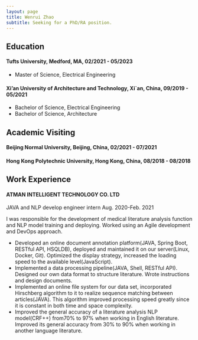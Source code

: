 ```yaml
---
layout: page
title: Wenrui Zhao
subtitle: Seeking for a PhD/RA position.
---
```


## Education

#### Tufts University, Medford, MA, 02/2021 - 05/2023
- Master of Science, Electrical Engineering

#### Xi’an University of Architecture and Technology, Xi`an, China, 09/2019 - 05/2021
- Bachelor of Science, Electrical Engineering
- Bachelor of Science, Architecture

## Academic Visiting

#### Beijing Normal University, Beijing, China, 02/2021 - 07/2021

#### Hong Kong Polytechnic University, Hong Kong, China, 08/2018 - 08/2018

## Work Experience

#### ATMAN INTELLIGENT TECHNOLOGY CO. LTD
JAVA and NLP develop engineer intern Aug. 2020-Feb. 2021

I was responsible for the development of medical literature analysis function and NLP
model training and deploying. Worked using an Agile development and DevOps
approach.
- Developed an online document annotation platform(JAVA, Spring Boot, RESTful API,
HSQLDB), deployed and maintained it on our server(Linux, Docker, Git). Optimized the
display strategy, increased the loading speed to the available level(JavaScript).
- Implemented a data processing pipeline(JAVA, Shell, RESTful API). Designed our own
data format to structure literature. Wrote instructions and design documents.
- Implemented an online file system for our data set, incorporated Hirschberg algorithm to
it to realize sequence matching between articles(JAVA). This algorithm improved
processing speed greatly since it is constant in both time and space complexity.
- Improved the general accuracy of a literature analysis NLP model(CRF++) from70% to
97% when working in English literature. Improved its general accuracy from 30% to 90%
when working in another language literature.
